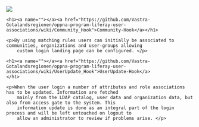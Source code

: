 <td id="wikicontent" class="psdescription">
    <p><img src="https://github.com/Vastra-Gotalandsregionen/oppna-program-liferay-user-associations/wiki/images/intro.png"></p>

    <h1><a name=""></a><a href="https://github.com/Vastra-Gotalandsregionen/oppna-program-liferay-user-associations/wiki/Community_Hook">Community-Hook</a></h1>

    <p>By using matching rules users can initially be associated to communities, organizations and user-groups allowing
        custom login landing page can be configured. </p>

    <h1><a name=""></a><a href="https://github.com/Vastra-Gotalandsregionen/oppna-program-liferay-user-associations/wiki/UserUpdate_Hook">UserUpdate-Hook</a>
    </h1>

    <p>When the user login a number of attributes and role associations has to be updated. Information are fetched
        mainly from the LDAP catalog, user data and organization data, but also from access gate to the system. This
        information update is done as an integral part of the login process and will be left untouched on logout to
        allow an administrator to review if problems arise. </p>
</td>
